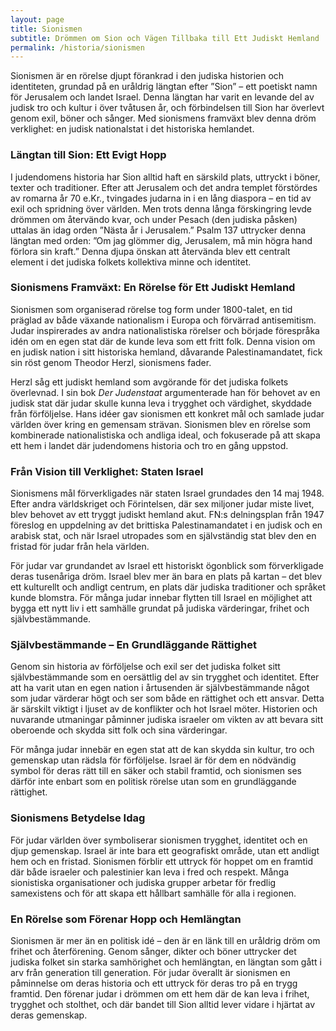 ```yaml
---
layout: page
title: Sionismen
subtitle: Drömmen om Sion och Vägen Tillbaka till Ett Judiskt Hemland
permalink: /historia/sionismen
---
```


Sionismen är en rörelse djupt förankrad i den judiska historien och identiteten, grundad på en uråldrig längtan efter ”Sion” – ett poetiskt namn för Jerusalem och landet Israel. Denna längtan har varit en levande del av judisk tro och kultur i över tvåtusen år, och förbindelsen till Sion har överlevt genom exil, böner och sånger. Med sionismens framväxt blev denna dröm verklighet: en judisk nationalstat i det historiska hemlandet.

### Längtan till Sion: Ett Evigt Hopp

I judendomens historia har Sion alltid haft en särskild plats, uttryckt i böner, texter och traditioner. Efter att Jerusalem och det andra templet förstördes av romarna år 70 e.Kr., tvingades judarna in i en lång diaspora – en tid av exil och spridning över världen. Men trots denna långa förskingring levde drömmen om återvändo kvar, och under Pesach (den judiska påsken) uttalas än idag orden ”Nästa år i Jerusalem.” Psalm 137 uttrycker denna längtan med orden: ”Om jag glömmer dig, Jerusalem, må min högra hand förlora sin kraft.” Denna djupa önskan att återvända blev ett centralt element i det judiska folkets kollektiva minne och identitet.

### Sionismens Framväxt: En Rörelse för Ett Judiskt Hemland

Sionismen som organiserad rörelse tog form under 1800-talet, en tid präglad av både växande nationalism i Europa och förvärrad antisemitism. Judar inspirerades av andra nationalistiska rörelser och började förespråka idén om en egen stat där de kunde leva som ett fritt folk. Denna vision om en judisk nation i sitt historiska hemland, dåvarande Palestinamandatet, fick sin röst genom Theodor Herzl, sionismens fader.

Herzl såg ett judiskt hemland som avgörande för det judiska folkets överlevnad. I sin bok *Der Judenstaat* argumenterade han för behovet av en judisk stat där judar skulle kunna leva i trygghet och värdighet, skyddade från förföljelse. Hans idéer gav sionismen ett konkret mål och samlade judar världen över kring en gemensam strävan. Sionismen blev en rörelse som kombinerade nationalistiska och andliga ideal, och fokuserade på att skapa ett hem i landet där judendomens historia och tro en gång uppstod.

### Från Vision till Verklighet: Staten Israel

Sionismens mål förverkligades när staten Israel grundades den 14 maj 1948. Efter andra världskriget och Förintelsen, där sex miljoner judar miste livet, blev behovet av ett tryggt judiskt hemland akut. FN:s delningsplan från 1947 föreslog en uppdelning av det brittiska Palestinamandatet i en judisk och en arabisk stat, och när Israel utropades som en självständig stat blev den en fristad för judar från hela världen.

För judar var grundandet av Israel ett historiskt ögonblick som förverkligade deras tusenåriga dröm. Israel blev mer än bara en plats på kartan – det blev ett kulturellt och andligt centrum, en plats där judiska traditioner och språket kunde blomstra. För många judar innebar flytten till Israel en möjlighet att bygga ett nytt liv i ett samhälle grundat på judiska värderingar, frihet och självbestämmande.

### Självbestämmande – En Grundläggande Rättighet

Genom sin historia av förföljelse och exil ser det judiska folket sitt självbestämmande som en oersättlig del av sin trygghet och identitet. Efter att ha varit utan en egen nation i årtusenden är självbestämmande något som judar värderar högt och ser som både en rättighet och ett ansvar. Detta är särskilt viktigt i ljuset av de konflikter och hot Israel möter. Historien och nuvarande utmaningar påminner judiska israeler om vikten av att bevara sitt oberoende och skydda sitt folk och sina värderingar.

För många judar innebär en egen stat att de kan skydda sin kultur, tro och gemenskap utan rädsla för förföljelse. Israel är för dem en nödvändig symbol för deras rätt till en säker och stabil framtid, och sionismen ses därför inte enbart som en politisk rörelse utan som en grundläggande rättighet.

### Sionismens Betydelse Idag

För judar världen över symboliserar sionismen trygghet, identitet och en djup gemenskap. Israel är inte bara ett geografiskt område, utan ett andligt hem och en fristad. Sionismen förblir ett uttryck för hoppet om en framtid där både israeler och palestinier kan leva i fred och respekt. Många sionistiska organisationer och judiska grupper arbetar för fredlig samexistens och för att skapa ett hållbart samhälle för alla i regionen.

### En Rörelse som Förenar Hopp och Hemlängtan

Sionismen är mer än en politisk idé – den är en länk till en uråldrig dröm om frihet och återförening. Genom sånger, dikter och böner uttrycker det judiska folket sin starka samhörighet och hemlängtan, en längtan som gått i arv från generation till generation. För judar överallt är sionismen en påminnelse om deras historia och ett uttryck för deras tro på en trygg framtid. Den förenar judar i drömmen om ett hem där de kan leva i frihet, trygghet och stolthet, och där bandet till Sion alltid lever vidare i hjärtat av deras gemenskap.
